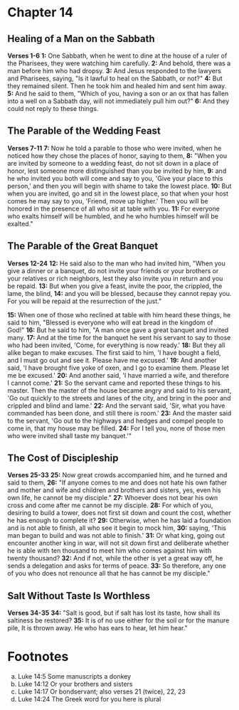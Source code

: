 # Chapter 14
## Healing of a Man on the Sabbath
**Verses 1-6**
**1:** One Sabbath, when he went to dine at the house of a ruler of the Pharisees, they were watching him carefully.
**2:** And behold, there was a man before him who had dropsy.
**3:** And Jesus responded to the lawyers and Pharisees, saying, "Is it lawful to heal on the Sabbath, or not?"
**4:** But they remained silent. Then he took him and healed him and sent him away.
**5:** And he said to them, "Which of you, having a son or an ox that has fallen into a well on a Sabbath day, will not immediately pull him out?"
**6:** And they could not reply to these things.

## The Parable of the Wedding Feast
**Verses 7-11**
**7:** Now he told a parable to those who were invited, when he noticed how they chose the places of honor, saying to them,
**8:** "When you are invited by someone to a wedding feast, do not sit down in a place of honor, lest someone more distinguished than you be invited by him,
**9:** and he who invited you both will come and say to you, 'Give your place to this person,' and then you will begin with shame to take the lowest place.
**10:** But when you are invited, go and sit in the lowest place, so that when your host comes he may say to you, 'Friend, move up higher.' Then you will be honored in the presence of all who sit at table with you.
**11:** For everyone who exalts himself will be humbled, and he who humbles himself will be exalted."

## The Parable of the Great Banquet
**Verses 12-24**
**12:** He said also to the man who had invited him, "When you give a dinner or a banquet, do not invite your friends or your brothers or your relatives or rich neighbors, lest they also invite you in return and you be repaid.
**13:** But when you give a feast, invite the poor, the crippled, the lame, the blind,
**14:** and you will be blessed, because they cannot repay you. For you will be repaid at the resurrection of the just."

**15:** When one of those who reclined at table with him heard these things, he said to him, "Blessed is everyone who will eat bread in the kingdom of God!"
**16:** But he said to him, "A man once gave a great banquet and invited many.
**17:** And at the time for the banquet he sent his servant to say to those who had been invited, 'Come, for everything is now ready.'
**18:** But they all alike began to make excuses. The first said to him, 'I have bought a field, and I must go out and see it. Please have me excused.'
**19:** And another said, 'I have brought five yoke of oxen, and I go to examine them. Please let me be excused.'
**20:** And another said, 'I have married a wife, and therefore I cannot come.'
**21:** So the servant came and reported these things to his master. Then the master of the house became angry and said to his servant, 'Go out quickly to the streets and lanes of the city, and bring in the poor and crippled and blind and lame.'
**22:** And the servant said, 'Sir, what you have commanded has been done, and still there is room.'
**23:** And the master said to the servant, 'Go out to the highways and hedges and compel people to come in, that my house may be filled.
**24:** For I tell you, none of those men who were invited shall taste my banquet.'"

## The Cost of Discipleship
**Verses 25-33**
**25:** Now great crowds accompanied him, and he turned and said to them,
**26:** "If anyone comes to me and does not hate his own father and mother and wife and children and brothers and sisters, yes, even his own life, he cannot be my disciple."
**27:** Whoever does not bear his own cross and come after me cannot be my disciple.
**28:** For which of you, desiring to build a tower, does not first sit down and count the cost, whether he has enough to complete it?
**29:** Otherwise, when he has laid a foundation and is not able to finish, all who see it begin to mock him,
**30:** saying, 'This man began to build and was not able to finish.'
**31:** Or what king, going out encounter another king in war, will not sit down first and deliberate whether he is able with ten thousand to meet him who comes against him with twenty thousand?
**32:** And if not, while the other is yet a great way off, he sends a delegation and asks for terms of peace.
**33:** So therefore, any one of you who does not renounce all that he has cannot be my disciple."

## Salt Without Taste Is Worthless
**Verses 34-35**
**34:** "Salt is good, but if salt has lost its taste, how shall its saltiness be restored?
**35:** It is of no use either for the soil or for the manure pile, It is thrown away. He who has ears to hear, let him hear."

# Footnotes
<ol type='a'>
	<li>Luke 14:5 Some manuscripts a donkey</li>
	<li>Luke 14:12 Or your brothers and sisters</li>
	<li>Luke 14:17 Or bondservant; also verses 21 (twice), 22, 23</li>
	<li>Luke 14:24 The Greek word for you here is plural</li>
</ol>
